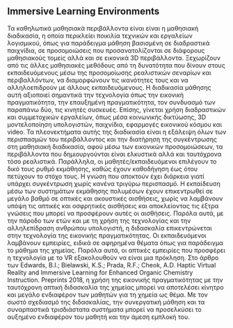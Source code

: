 ## Immersive Learning Environments ##

Τα καθηλωτικά μαθησιακά περιβάλλοντα είναι είναι η μαθησιακή διαδικασία, η οποία περικλείει ποικιλία τεχνικών και εργαλείων λογισμικού, όπως για παράδειγμα μάθηση βασισμένη σε διαδραστικά παιχνίδια, σε προσομοιώσεις που προσανατολίζονται σε διάφορους μαθησιακούς τομείς αλλά και σε εικονικά 3D περιβάλλοντα. Ξεχωρίζουν από τις άλλες μαθησιακές μεθόδους από τη δυνατότητα που δίνουν στους εκπαιδευόμενους μέσω της προσομοίωσης ρεαλιστικών σεναρίων και περιβαλλόντων,  να διαμορφώνουν τις ικανότητες τους και να αλληλοεπιδρούν με άλλους εκπαιδευόμενους. Η διαδικασία μάθησης αυτή αξιοποιεί σημαντικά την τεχνολογία όπως την εικονική πραγματικότητα, την επαυξημένη πραγματικότητα, τον συνδυασμό των παραπάνω δύο, τις κινητές συσκευές. Επίσης, γίνεται χρήση διαδραστικών και συμμετοχικών εργαλείων, όπως μέσα κοινωνικής δικτύωσης, 3D μοντελοποίηση υπολογιστών, παιχνίδια, εφαρμογές εικονικού κόσμου και video.
Τα πλεονεκτήματα αυτής της διαδικασία είναι η εξάλειψη όλων των περισπασμών του περιβάλλοντος και την διατήρηση της συγκέντρωσης στη μαθησιακή διαδικασία, αφού μέσω των εικονικών προσομοιώσεων, τα περιβάλλοντα που δημιουργούνται είναι ελκυστικά αλλά και ταυτόχρονα τόσο ρεαλιστικά. Παράλληλα, οι μαθητές/εκπαιδευόμενοι επιλέγουν το δικό τους ρυθμό εκμάθησης, καθώς έχουν καθοδήγηση έως ότου πετύχουν το στόχο τους. Η γνώση που αποκτούν έχει διάρκεια γιατί υπάρχει συγκέντρωση χωρίς κανένα τριγύρω περισπασμό.
Η εκπαίδευση μέσω των συστημάτων εκμάθησης πολυμέσων έχουν επικεντρωθεί σε μεγάλο βαθμό σε οπτικές και ακουστικές αισθήσεις, χωρίς να λαμβάνουν υπόψη τις απτικές και οσφρητικές αισθήσεις και αποκλείοντας τις έξτρα γνώσεις που μπορεί να προσφέρουν αυτές οι αισθήσεις. Παρόλα αυτά, με την πάροδο των ετών και με τη χρήση της τεχνολογίας και την αλληλεπίδραση ανθρώπου υπολογιστή, η διδασκαλία επικεντρώνεται στην τεχνολογία της εικονικής πραγματικότητας. Οι εκπαιδευόμενοι λαμβάνουν εμπειρίες, ειδικά σε αφηρημένα θέματα όπως για παράδειγμα το μάθημα της χημείας. Παρόλα αυτά, οι απτικές εμπειρίες που προσφέρει η τεχνολογία με το VR εξακολουθούν να είναι μια πρόκληση.
Στο άρθρο των Edwards, B.I.; Bielawski, K.S.; Prada, R.F.; Cheok, A.D. Haptic Virtual Reality and Immersive Learning for Enhanced Organic Chemistry Instruction. Preprints 2018, η χρήση της εικονικής πραγματικότητας με την ταυτόχρονη απτική διδασκαλία της χημείας μπορεί να αποτελέσει κίνητρο και μεγάλο ενδιαφέρον των μαθητών για τη χημεία ως θέμα. Με τον σωστό σχεδιασμό της διδασκαλίας, την συνεργατική μάθηση και τα συναρπαστικά τρισδιάστατα συστήματα μπορεί να προσελκύσει το αυξημένο ενδιαφέρον του μαθητή και την άμεση εμπλοκή του.
